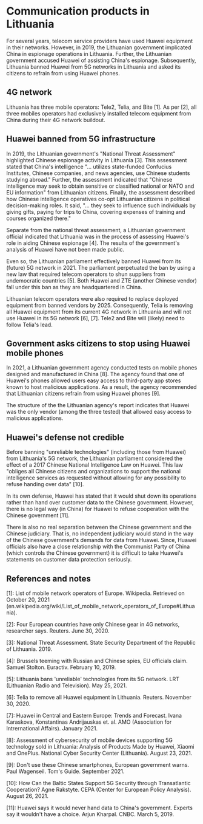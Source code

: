 # Communication products in Lithuania
For several years, telecom service providers have used Huawei equipment in their networks. 
However, in 2019, the Lithuanian government implicated China in espionage operations in Lithuania.
Further, the Lithuanian government accused Huawei of assisting China's espionage.
Subsequently, Lithuania banned Huawei from 5G networks in Lithuania and asked its citizens to refrain from using Huawei phones.

## 4G network
Lithuania has three mobile operators: Tele2, Telia, and Bite \[1\].
As per \[2\], all three mobiles operators had exclusively installed telecom equipment from China during their 4G network buildout.

## Huawei banned from 5G infrastructure
In 2019, the Lithuanian government's "National Threat Assessment" highlighted Chinese espionage activity in Lithuania \[3\].
This assessment stated that China's intelligence "... utilizes state-funded Confucius Institutes, Chinese companies, and news agencies, use Chinese students studying abroad."
Further, the assessment indicated that "Chinese intelligence may seek to obtain sensitive or classified national or NATO and EU information" from Lithuanian citizens.
Finally, the assessment described how Chinese intelligence operatives co-opt Lithuanian citizens in political decision-making roles.
It said, "... they seek to influence such individuals by giving gifts, paying for trips to China, covering expenses of training and courses organized there."

Separate from the national threat assessment, a Lithuanian government official indicated that Lithuania was in the process of assessing Huawei's role in aiding Chinese espionage \[4\].
The results of the government's analysis of Huawei have not been made public.

Even so, the Lithuanian parliament effectively banned Huawei from its (future) 5G network in 2021.
The parliament perpetuated the ban by using a new law that required telecom operators to shun suppliers from undemocratic countries \[5\].
Both Huawei and ZTE (another Chinese vendor) fall under this ban as they are headquartered in China. 

Lithuanian telecom operators were also required to replace deployed equipment from banned vendors by 2025.
Consequently, Telia is removing all Huawei equipment from its current 4G network in Lithuania and will not use Huawei in its 5G network \[6\], \[7\].
Tele2 and Bite will (likely) need to follow Telia's lead.

## Government asks citizens to stop using Huawei mobile phones
In 2021, a Lithuanian government agency conducted tests on mobile phones designed and manufactured in China \[8\].
The agency found that one of Huawei's phones allowed users easy access to third-party app stores known to host malicious applications.
As a result, the agency recommended that Lithuanian citizens refrain from using Huawei phones \[9\].

The structure of the the Lithuanian agency's report indicates that Huawei was the only vendor (among the three tested) that allowed easy access to malicious applications.

## Huawei's defense not credible
Before banning "unreliable technologies" (including those from Huawei) from Lithuania's 5G network, the Lithuanian parliament considered the effect of a 2017 Chinese National Intelligence Law on Huawei.
This law "obliges all Chinese citizens and organizations to support the national intelligence services as requested without allowing for any possibility to refuse handing over data" \[10\].

In its own defense, Huawei has stated that it would shut down its operations rather than hand over customer data to the Chinese government.
However, there is no legal way (in China) for Huawei to refuse cooperation with the Chinese government \[11\].

There is also no real separation between the Chinese government and the Chinese judiciary.
That is, no independent judiciary would stand in the way of the Chinese government's demands for data from Huawei.
Since, Huawei officials also have a close relationship with the Communist Party of China (which controls the Chinese government) it is difficult to take Huawei's statements on customer data protection seriously.

## References and notes
\[1\]: List of mobile network operators of Europe. Wikipedia. Retrieved on October 20, 2021 (en.wikipedia.org/wiki/List_of_mobile_network_operators_of_Europe#Lithuania).

\[2\]: Four European countries have only Chinese gear in 4G networks, researcher says. Reuters. June 30, 2020.

\[3\]: National Threat Assessment. State Security Department of the Republic of Lithuania. 2019.

\[4\]: Brussels teeming with Russian and Chinese spies, EU officials claim. Samuel Stolton. Euractiv. February 10, 2019.

\[5\]: Lithuania bans 'unreliable' technologies from its 5G network. LRT (Lithuanian Radio and Television). May 25, 2021.

\[6\]: Telia to remove all Huawei equipment in Lithuania. Reuters. November 30, 2020.

\[7\]: Huawei in Central and Eastern Europe: Trends and Forecast. Ivana Karaskova, Konstantinas Andrijauskas et. al. AMO (Association for Intrernational Affairs). January 2021.

\[8\]: Assessment of cybersecurity of mobile devices supporting 5G technology sold in Lithuania: Analysis of Products Made by Huawei, Xiaomi and OnePlus. National Cyber Security Center (Lithuania). August 23, 2021.

\[9\]: Don't use these Chinese smartphones, European government warns. Paul Wagenseil. Tom's Guide. September 2021. 

\[10\]: How Can the Baltic States Support 5G Security through Transatlantic Cooperation? Agne Rakstyte. CEPA (Center for European Policy Analysis). August 26, 2021.

\[11\]: Huawei says it would never hand data to China's government. Experts say it wouldn't have a choice. Arjun Kharpal. CNBC. March 5, 2019.